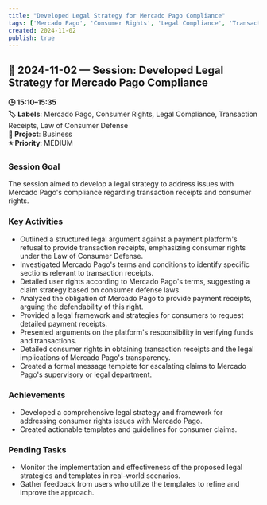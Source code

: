 ```yaml
---
title: "Developed Legal Strategy for Mercado Pago Compliance"
tags: ['Mercado Pago', 'Consumer Rights', 'Legal Compliance', 'Transaction Receipts', 'Law of Consumer Defense']
created: 2024-11-02
publish: true
---
```


## 📅 2024-11-02 — Session: Developed Legal Strategy for Mercado Pago Compliance

**🕒 15:10–15:35**  
**🏷️ Labels**: Mercado Pago, Consumer Rights, Legal Compliance, Transaction Receipts, Law of Consumer Defense  
**📂 Project**: Business  
**⭐ Priority**: MEDIUM  


### Session Goal
The session aimed to develop a legal strategy to address issues with Mercado Pago's compliance regarding transaction receipts and consumer rights.

### Key Activities
- Outlined a structured legal argument against a payment platform's refusal to provide transaction receipts, emphasizing consumer rights under the Law of Consumer Defense.
- Investigated Mercado Pago's terms and conditions to identify specific sections relevant to transaction receipts.
- Detailed user rights according to Mercado Pago's terms, suggesting a claim strategy based on consumer defense laws.
- Analyzed the obligation of Mercado Pago to provide payment receipts, arguing the defendability of this right.
- Provided a legal framework and strategies for consumers to request detailed payment receipts.
- Presented arguments on the platform's responsibility in verifying funds and transactions.
- Detailed consumer rights in obtaining transaction receipts and the legal implications of Mercado Pago's transparency.
- Created a formal message template for escalating claims to Mercado Pago's supervisory or legal department.

### Achievements
- Developed a comprehensive legal strategy and framework for addressing consumer rights issues with Mercado Pago.
- Created actionable templates and guidelines for consumer claims.

### Pending Tasks
- Monitor the implementation and effectiveness of the proposed legal strategies and templates in real-world scenarios.
- Gather feedback from users who utilize the templates to refine and improve the approach.
